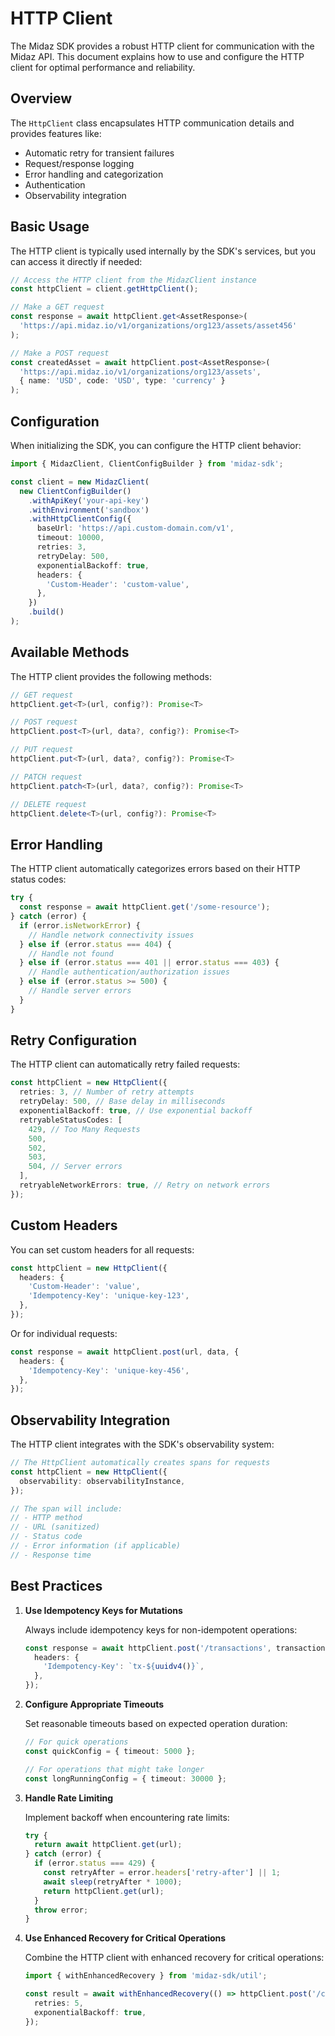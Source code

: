 # HTTP Client

The Midaz SDK provides a robust HTTP client for communication with the Midaz API. This document explains how to use and configure the HTTP client for optimal performance and reliability.

## Overview

The `HttpClient` class encapsulates HTTP communication details and provides features like:

- Automatic retry for transient failures
- Request/response logging
- Error handling and categorization
- Authentication
- Observability integration

## Basic Usage

The HTTP client is typically used internally by the SDK's services, but you can access it directly if needed:

```typescript
// Access the HTTP client from the MidazClient instance
const httpClient = client.getHttpClient();

// Make a GET request
const response = await httpClient.get<AssetResponse>(
  'https://api.midaz.io/v1/organizations/org123/assets/asset456'
);

// Make a POST request
const createdAsset = await httpClient.post<AssetResponse>(
  'https://api.midaz.io/v1/organizations/org123/assets',
  { name: 'USD', code: 'USD', type: 'currency' }
);
```

## Configuration

When initializing the SDK, you can configure the HTTP client behavior:

```typescript
import { MidazClient, ClientConfigBuilder } from 'midaz-sdk';

const client = new MidazClient(
  new ClientConfigBuilder()
    .withApiKey('your-api-key')
    .withEnvironment('sandbox')
    .withHttpClientConfig({
      baseUrl: 'https://api.custom-domain.com/v1',
      timeout: 10000,
      retries: 3,
      retryDelay: 500,
      exponentialBackoff: true,
      headers: {
        'Custom-Header': 'custom-value',
      },
    })
    .build()
);
```

## Available Methods

The HTTP client provides the following methods:

```typescript
// GET request
httpClient.get<T>(url, config?): Promise<T>

// POST request
httpClient.post<T>(url, data?, config?): Promise<T>

// PUT request
httpClient.put<T>(url, data?, config?): Promise<T>

// PATCH request
httpClient.patch<T>(url, data?, config?): Promise<T>

// DELETE request
httpClient.delete<T>(url, config?): Promise<T>
```

## Error Handling

The HTTP client automatically categorizes errors based on their HTTP status codes:

```typescript
try {
  const response = await httpClient.get('/some-resource');
} catch (error) {
  if (error.isNetworkError) {
    // Handle network connectivity issues
  } else if (error.status === 404) {
    // Handle not found
  } else if (error.status === 401 || error.status === 403) {
    // Handle authentication/authorization issues
  } else if (error.status >= 500) {
    // Handle server errors
  }
}
```

## Retry Configuration

The HTTP client can automatically retry failed requests:

```typescript
const httpClient = new HttpClient({
  retries: 3, // Number of retry attempts
  retryDelay: 500, // Base delay in milliseconds
  exponentialBackoff: true, // Use exponential backoff
  retryableStatusCodes: [
    429, // Too Many Requests
    500,
    502,
    503,
    504, // Server errors
  ],
  retryableNetworkErrors: true, // Retry on network errors
});
```

## Custom Headers

You can set custom headers for all requests:

```typescript
const httpClient = new HttpClient({
  headers: {
    'Custom-Header': 'value',
    'Idempotency-Key': 'unique-key-123',
  },
});
```

Or for individual requests:

```typescript
const response = await httpClient.post(url, data, {
  headers: {
    'Idempotency-Key': 'unique-key-456',
  },
});
```

## Observability Integration

The HTTP client integrates with the SDK's observability system:

```typescript
// The HttpClient automatically creates spans for requests
const httpClient = new HttpClient({
  observability: observabilityInstance,
});

// The span will include:
// - HTTP method
// - URL (sanitized)
// - Status code
// - Error information (if applicable)
// - Response time
```

## Best Practices

1. **Use Idempotency Keys for Mutations**

   Always include idempotency keys for non-idempotent operations:

   ```typescript
   const response = await httpClient.post('/transactions', transactionData, {
     headers: {
       'Idempotency-Key': `tx-${uuidv4()}`,
     },
   });
   ```

2. **Configure Appropriate Timeouts**

   Set reasonable timeouts based on expected operation duration:

   ```typescript
   // For quick operations
   const quickConfig = { timeout: 5000 };

   // For operations that might take longer
   const longRunningConfig = { timeout: 30000 };
   ```

3. **Handle Rate Limiting**

   Implement backoff when encountering rate limits:

   ```typescript
   try {
     return await httpClient.get(url);
   } catch (error) {
     if (error.status === 429) {
       const retryAfter = error.headers['retry-after'] || 1;
       await sleep(retryAfter * 1000);
       return httpClient.get(url);
     }
     throw error;
   }
   ```

4. **Use Enhanced Recovery for Critical Operations**

   Combine the HTTP client with enhanced recovery for critical operations:

   ```typescript
   import { withEnhancedRecovery } from 'midaz-sdk/util';

   const result = await withEnhancedRecovery(() => httpClient.post('/critical-endpoint', data), {
     retries: 5,
     exponentialBackoff: true,
   });
   ```
